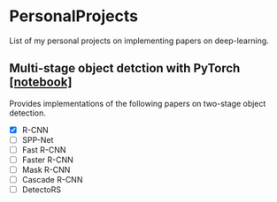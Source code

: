 # PersonalProjects
List of my personal projects on implementing papers on deep-learning. 

## Multi-stage object detction with PyTorch [[notebook]](https://github.com/krenerd/PersonalProjects/blob/main/MultistageObjectDetection(PyTorch).ipynb)
Provides implementations of the following papers on two-stage object detection. 

- [x] R-CNN
- [ ] SPP-Net
- [ ] Fast R-CNN
- [ ] Faster R-CNN
- [ ] Mask R-CNN
- [ ] Cascade R-CNN
- [ ] DetectoRS
